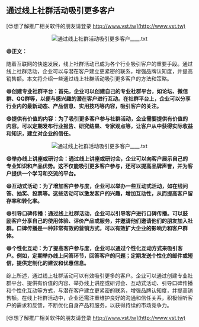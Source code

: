 ## **通过线上社群活动吸引更多客户**

[😍想了解推广相关软件的朋友请登录 http://www.vst.tw](http://www.vst.tw)

 <center><img src="https://vst.tw/MP4/tuiguang/png/6.png" alt="通过线上社群活动吸引更多客户____.txt"></center>

**😄正文：**

随着互联网的快速发展，线上社群活动已成为各个行业吸引客户的重要手段。通过线上社群活动，企业可以与潜在客户建立更紧密的联系，增强品牌认知度，并提高销售额。本文将介绍一些通过线上社群活动吸引更多客户的方法和策略。

**😄创建专业社群平台：首先，企业可以创建自己的专业社群平台，如论坛、微信群、QQ群等，以便与感兴趣的潜在客户进行互动。在社群平台上，企业可以分享行业内的最新动态、产品信息、实用技巧等内容，吸引客户的关注。**

**😄提供有价值的内容：为了吸引更多客户参与社群活动，企业需要提供有价值的内容。可以定期发布行业报告、研究结果、专家观点等，让客户从中获得实际收益和知识，建立对企业的信任。**

 <center><img src="https://vst.tw/MP4/tuiguang/png/7.png" alt="通过线上社群活动吸引更多客户____.txt"></center>

**😄举办线上讲座或研讨会：通过线上讲座或研讨会，企业可以向客户展示自己的专业知识和产品优势。这不仅能吸引更多客户参与，还可以提高品牌声誉，并为客户提供一个学习和交流的平台。**

**😄互动式活动：为了增加客户参与度，企业可以举办一些互动式活动，如在线问答、抽奖、投票等。这些活动可以激发客户的兴趣，增加互动性，从而提高客户留存率和转化率。**

**😄引导口碑传播：通过线上社群活动，企业可以引导客户进行口碑传播。可以鼓励客户分享自己的使用体验、评价产品或服务，并邀请他们邀请他们的朋友加入社群。口碑传播是一种非常有效的营销方式，可以有效扩大企业的影响力和客户群体。**

**😄个性化互动：为了提高客户参与度，企业可以通过个性化互动方式来吸引客户。例如，定期举办线上问答环节，回答客户的问题；定期发送个性化的邮件或短信，提供定制化的建议和优惠信息。**

综上所述，通过线上社群活动可以有效吸引更多的客户。企业可以通过创建专业社群平台、提供有价值的内容、举办线上讲座或研讨会、互动式活动、引导口碑传播和个性化互动等方式，与潜在客户建立更紧密的联系，增强品牌认知度，并提高销售额。在线上社群活动中，企业还需注重维护良好的沟通和信任关系，积极倾听客户的需求和反馈，不断优化自身产品和服务，以获得持续的市场竞争力。

[😍想了解推广相关软件的朋友请登录 http://www.vst.tw](http://www.vst.tw)



